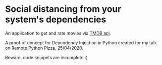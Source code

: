 # Social distancing from your system's dependencies

An application to get and rate movies via [TMDB api](https://www.themoviedb.org/documentation/api?language=en-US).

A proof of concept for Dependency Injection in Python created for my talk on Remote Python Pizza, 25/04/2020.

Beware, code snippets are incomplete :)



